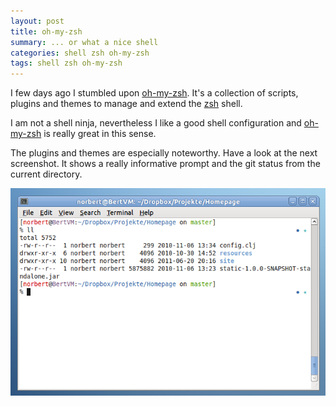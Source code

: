 ```yaml
---
layout: post
title: oh-my-zsh
summary: ... or what a nice shell
categories: shell zsh oh-my-zsh
tags: shell zsh oh-my-zsh
---
```


I few days ago I stumbled upon
[oh-my-zsh](https://github.com/robbyrussell/oh-my-zsh). It's a
collection of scripts, plugins and themes to manage and extend the
[zsh](http://www.zsh.org/) shell.

I am not a shell ninja, nevertheless I like a good shell configuration
and [oh-my-zsh](https://github.com/robbyrussell/oh-my-zsh) is really
great in this sense.

The plugins and themes are especially noteworthy. Have a look at the
next screenshot. It shows a really informative prompt and the git
status from the current directory.

![screenshot](/images/oh-my-zsh-screenshot.png)


